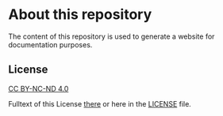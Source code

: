 # About this repository

The content of this repository is used to generate a website for documentation purposes.

## License

[CC BY-NC-ND 4.0](https://creativecommons.org/licenses/by-nc-nd/4.0/)

Fulltext of this License [there](https://creativecommons.org/licenses/by-nc-nd/4.0/legalcode) or here in the [LICENSE](https://gitlab.com/akutschi/docs/blob/master/LICENSE) file.

